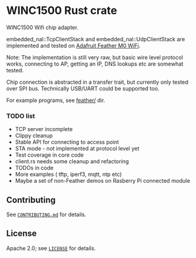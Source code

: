 # WINC1500 Rust crate

WINC1500 Wifi chip adapter.

embedded_nal::TcpClientStack and embedded_nal::UdpClientStack are implemented
and tested on [Adafruit Feather M0 WiFi](https://www.adafruit.com/product/3010).

Note: The implementation is still very raw, but basic wire level protocol works,
connecting to AP, getting an IP, DNS lookups etc are somewhat tested.

Chip connection is abstracted in a transfer trait, but currently only tested over
SPI bus. Technically USB/UART could be supported too.

For example programs, see [feather/](https://github.com/kaidokert/winc-rs/tree/main/feather) dir.

### TODO list

- TCP server incomplete
- Clippy cleanup
- Stable API for connecting to access point
- STA mode - not implemented at protocol level yet
- Test coverage in core code
- client.rs needs some cleanup and refactoring
- TODOs in code
- More examples ( tftp, iperf3, mqtt, ntp etc)
- Maybe a set of non-Feather demos on Rasberry Pi connected module

## Contributing

See [`CONTRIBUTING.md`](CONTRIBUTING.md) for details.

## License

Apache 2.0; see [`LICENSE`](LICENSE) for details.
